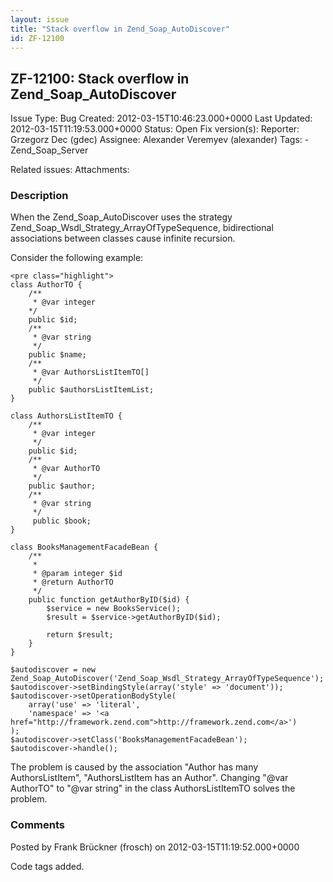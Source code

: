 ```yaml
---
layout: issue
title: "Stack overflow in Zend_Soap_AutoDiscover"
id: ZF-12100
---
```


ZF-12100: Stack overflow in Zend\_Soap\_AutoDiscover
----------------------------------------------------

 Issue Type: Bug Created: 2012-03-15T10:46:23.000+0000 Last Updated: 2012-03-15T11:19:53.000+0000 Status: Open Fix version(s): 
 Reporter:  Grzegorz Dec (gdec)  Assignee:  Alexander Veremyev (alexander)  Tags: - Zend\_Soap\_Server
 
 Related issues: 
 Attachments: 
### Description

When the Zend\_Soap\_AutoDiscover uses the strategy Zend\_Soap\_Wsdl\_Strategy\_ArrayOfTypeSequence, bidirectional associations between classes cause infinite recursion.

Consider the following example:

 
    <pre class="highlight">
    class AuthorTO {
        /**
         * @var integer
        */
        public $id;
        /**
         * @var string
         */
        public $name;
        /**
         * @var AuthorsListItemTO[]
         */
        public $authorsListItemList;
    }
    
    class AuthorsListItemTO {
        /**
         * @var integer
         */
        public $id;
        /**
         * @var AuthorTO
         */
        public $author;
        /**
         * @var string
         */
         public $book;
    }
    
    class BooksManagementFacadeBean {
        /**
         * 
         * @param integer $id 
         * @return AuthorTO
         */
        public function getAuthorByID($id) {
            $service = new BooksService();
            $result = $service->getAuthorByID($id);
            
            return $result;
        }
    }
    
    $autodiscover = new Zend_Soap_AutoDiscover('Zend_Soap_Wsdl_Strategy_ArrayOfTypeSequence');
    $autodiscover->setBindingStyle(array('style' => 'document'));
    $autodiscover->setOperationBodyStyle(
        array('use' => 'literal',
        'namespace' => '<a href="http://framework.zend.com">http://framework.zend.com</a>')
    );
    $autodiscover->setClass('BooksManagementFacadeBean');
    $autodiscover->handle();


The problem is caused by the association "Author has many AuthorsListItem", "AuthorsListItem has an Author". Changing "@var AuthorTO" to "@var string" in the class AuthorsListItemTO solves the problem.

 

 

### Comments

Posted by Frank Brückner (frosch) on 2012-03-15T11:19:52.000+0000

Code tags added.

 

 